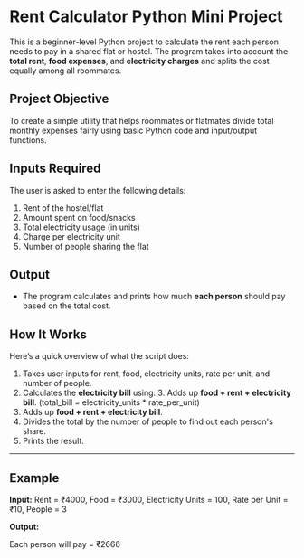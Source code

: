 #  Rent Calculator Python Mini Project

This is a beginner-level Python project to calculate the rent each person needs to pay in a shared flat or hostel. The program takes into account the **total rent**, **food expenses**, and **electricity charges** and splits the cost equally among all roommates.

##  Project Objective

To create a simple utility that helps roommates or flatmates divide total monthly expenses fairly using basic Python code and input/output functions.

##  Inputs Required

The user is asked to enter the following details:

1. Rent of the hostel/flat  
2. Amount spent on food/snacks  
3. Total electricity usage (in units)  
4. Charge per electricity unit  
5. Number of people sharing the flat  

##  Output

- The program calculates and prints how much **each person** should pay based on the total cost.

##  How It Works

Here’s a quick overview of what the script does:

1. Takes user inputs for rent, food, electricity units, rate per unit, and number of people.
2. Calculates the **electricity bill** using:  3. Adds up **food + rent + electricity bill**.
   (total_bill = electricity_units * rate_per_unit)
3. Adds up **food + rent + electricity bill**.
4. Divides the total by the number of people to find out each person's share.
5. Prints the result.

---

## Example

**Input:**
Rent = ₹4000, 
Food = ₹3000,
Electricity Units = 100,
Rate per Unit = ₹10,
People = 3

**Output:**

Each person will pay = ₹2666



